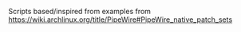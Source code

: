 Scripts based/inspired from examples from https://wiki.archlinux.org/title/PipeWire#PipeWire_native_patch_sets
